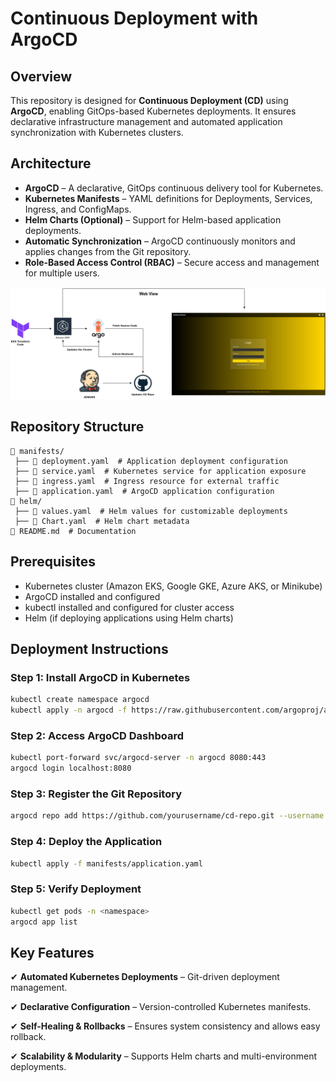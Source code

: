 # Continuous Deployment with ArgoCD

## Overview

This repository is designed for **Continuous Deployment (CD)** using **ArgoCD**, enabling GitOps-based Kubernetes deployments. It ensures declarative infrastructure management and automated application synchronization with Kubernetes clusters.

## Architecture

- **ArgoCD** – A declarative, GitOps continuous delivery tool for Kubernetes.
- **Kubernetes Manifests** – YAML definitions for Deployments, Services, Ingress, and ConfigMaps.
- **Helm Charts (Optional)** – Support for Helm-based application deployments.
- **Automatic Synchronization** – ArgoCD continuously monitors and applies changes from the Git repository.
- **Role-Based Access Control (RBAC)** – Secure access and management for multiple users.

![Project Architecture](./images/gitOpsArchitecture.drawio.png)

## Repository Structure

```
📂 manifests/
 ├── 📄 deployment.yaml  # Application deployment configuration
 ├── 📄 service.yaml  # Kubernetes service for application exposure
 ├── 📄 ingress.yaml  # Ingress resource for external traffic
 ├── 📄 application.yaml  # ArgoCD application configuration
📂 helm/
 ├── 📄 values.yaml  # Helm values for customizable deployments
 ├── 📄 Chart.yaml  # Helm chart metadata
📄 README.md  # Documentation
```

## Prerequisites

- Kubernetes cluster (Amazon EKS, Google GKE, Azure AKS, or Minikube)
- ArgoCD installed and configured
- kubectl installed and configured for cluster access
- Helm (if deploying applications using Helm charts)

## Deployment Instructions

### Step 1: Install ArgoCD in Kubernetes

```bash
kubectl create namespace argocd
kubectl apply -n argocd -f https://raw.githubusercontent.com/argoproj/argo-cd/stable/manifests/install.yaml
```

### Step 2: Access ArgoCD Dashboard

```bash
kubectl port-forward svc/argocd-server -n argocd 8080:443
argocd login localhost:8080
```

### Step 3: Register the Git Repository

```bash
argocd repo add https://github.com/yourusername/cd-repo.git --username YOUR_USERNAME --password YOUR_PASSWORD
```

### Step 4: Deploy the Application

```bash
kubectl apply -f manifests/application.yaml
```

### Step 5: Verify Deployment

```bash
kubectl get pods -n <namespace>
argocd app list
```

## Key Features

✔ **Automated Kubernetes Deployments** – Git-driven deployment management.

✔ **Declarative Configuration** – Version-controlled Kubernetes manifests.

✔ **Self-Healing & Rollbacks** – Ensures system consistency and allows easy rollback.

✔ **Scalability & Modularity** – Supports Helm charts and multi-environment deployments.
